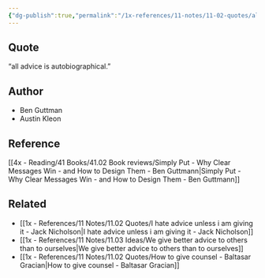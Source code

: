```yaml
---
{"dg-publish":true,"permalink":"/1x-references/11-notes/11-02-quotes/all-advice-is-autobiographical/","title":"All advice is autobiographical","created":"2024-04-18T09:00:13.780+03:00","updated":"2024-04-20T08:12:49.503+03:00"}
---
```



## Quote
 “all advice is autobiographical.”

## Author
- Ben Guttman
- Austin Kleon

## Reference
[[4x - Reading/41 Books/41.02 Book reviews/Simply Put - Why Clear Messages Win - and How to Design Them - Ben Guttmann\|Simply Put - Why Clear Messages Win - and How to Design Them - Ben Guttmann]]

## Related
- [[1x - References/11 Notes/11.02 Quotes/I hate advice unless i am giving it - Jack Nicholson\|I hate advice unless i am giving it - Jack Nicholson]]
- [[1x - References/11 Notes/11.03 Ideas/We give better advice to others than to ourselves\|We give better advice to others than to ourselves]]
- [[1x - References/11 Notes/11.02 Quotes/How to give counsel - Baltasar Gracian\|How to give counsel - Baltasar Gracian]]